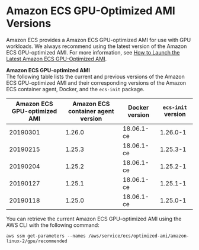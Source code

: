 # Amazon ECS GPU\-Optimized AMI Versions<a name="gpuami-agent-versions"></a>

Amazon ECS provides a Amazon ECS GPU\-optimized AMI for use with GPU workloads\. We always recommend using the latest version of the Amazon ECS GPU\-optimized AMI\. For more information, see [How to Launch the Latest Amazon ECS GPU\-Optimized AMI](gpuami-get-latest.md)\.

**Amazon ECS GPU\-optimized AMI**  
The following table lists the current and previous versions of the Amazon ECS GPU\-optimized AMI and their corresponding versions of the Amazon ECS container agent, Docker, and the `ecs-init` package\.


| Amazon ECS GPU\-optimized AMI | Amazon ECS container agent version | Docker version | `ecs-init` version | 
| --- | --- | --- | --- | 
| 20190301 | 1\.26\.0 | 18\.06\.1\-ce | 1\.26\.0\-1 | 
| 20190215 | 1\.25\.3 | 18\.06\.1\-ce | 1\.25\.3\-1 | 
| 20190204 | 1\.25\.2 | 18\.06\.1\-ce | 1\.25\.2\-1 | 
| 20190127 | 1\.25\.1 | 18\.06\.1\-ce | 1\.25\.1\-1 | 
| 20190118 | 1\.25\.0 | 18\.06\.1\-ce | 1\.25\.0\-1 | 

You can retrieve the current Amazon ECS GPU\-optimized AMI using the AWS CLI with the following command:

```
aws ssm get-parameters --names /aws/service/ecs/optimized-ami/amazon-linux-2/gpu/recommended
```